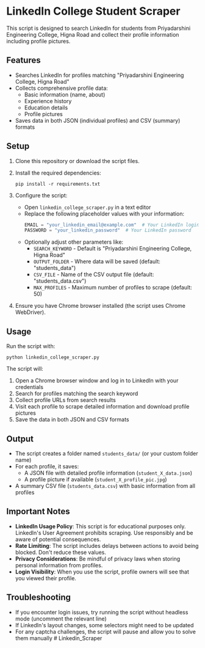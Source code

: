 # LinkedIn College Student Scraper

This script is designed to search LinkedIn for students from Priyadarshini Engineering College, Higna Road and collect their profile information including profile pictures.

## Features

- Searches LinkedIn for profiles matching "Priyadarshini Engineering College, Higna Road"
- Collects comprehensive profile data:
  - Basic information (name, about)
  - Experience history
  - Education details
  - Profile pictures
- Saves data in both JSON (individual profiles) and CSV (summary) formats

## Setup

1. Clone this repository or download the script files.

2. Install the required dependencies:
   ```
   pip install -r requirements.txt
   ```

3. Configure the script:
   - Open `linkedin_college_scraper.py` in a text editor
   - Replace the following placeholder values with your information:
     ```python
     EMAIL = "your_linkedin_email@example.com"  # Your LinkedIn login email
     PASSWORD = "your_linkedin_password"  # Your LinkedIn password
     ```
   - Optionally adjust other parameters like:
     - `SEARCH_KEYWORD` - Default is "Priyadarshini Engineering College, Higna Road"
     - `OUTPUT_FOLDER` - Where data will be saved (default: "students_data")
     - `CSV_FILE` - Name of the CSV output file (default: "students_data.csv")
     - `MAX_PROFILES` - Maximum number of profiles to scrape (default: 50)

4. Ensure you have Chrome browser installed (the script uses Chrome WebDriver).

## Usage

Run the script with:

```
python linkedin_college_scraper.py
```

The script will:
1. Open a Chrome browser window and log in to LinkedIn with your credentials
2. Search for profiles matching the search keyword
3. Collect profile URLs from search results
4. Visit each profile to scrape detailed information and download profile pictures
5. Save the data in both JSON and CSV formats

## Output

- The script creates a folder named `students_data/` (or your custom folder name)
- For each profile, it saves:
  - A JSON file with detailed profile information (`student_X_data.json`)
  - A profile picture if available (`student_X_profile_pic.jpg`)
- A summary CSV file (`students_data.csv`) with basic information from all profiles

## Important Notes

- **LinkedIn Usage Policy**: This script is for educational purposes only. LinkedIn's User Agreement prohibits scraping. Use responsibly and be aware of potential consequences.
- **Rate Limiting**: The script includes delays between actions to avoid being blocked. Don't reduce these values.
- **Privacy Considerations**: Be mindful of privacy laws when storing personal information from profiles.
- **Login Visibility**: When you use the script, profile owners will see that you viewed their profile.

## Troubleshooting

- If you encounter login issues, try running the script without headless mode (uncomment the relevant line)
- If LinkedIn's layout changes, some selectors might need to be updated
- For any captcha challenges, the script will pause and allow you to solve them manually #   L i n k e d i n _ S c r a p e r  
 